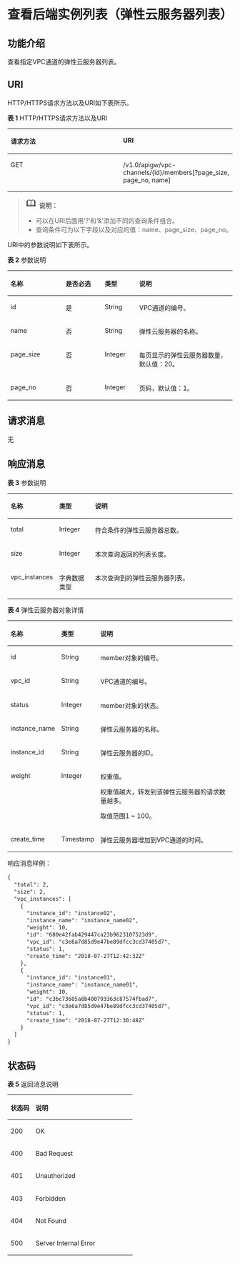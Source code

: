 # 查看后端实例列表（弹性云服务器列表）<a name="apig-zh-api-180713168"></a>

## 功能介绍<a name="section173482301428"></a>

查看指定VPC通道的弹性云服务器列表。

## URI<a name="section1336323014423"></a>

HTTP/HTTPS请求方法以及URI如下表所示。

**表 1**  HTTP/HTTPS请求方法以及URI

<a name="table1439319294431"></a>
<table><thead align="left"><tr id="row1393229154314"><th class="cellrowborder" valign="top" width="50%" id="mcps1.2.3.1.1"><p id="p14361448204314"><a name="p14361448204314"></a><a name="p14361448204314"></a>请求方法</p>
</th>
<th class="cellrowborder" valign="top" width="50%" id="mcps1.2.3.1.2"><p id="p1936174864316"><a name="p1936174864316"></a><a name="p1936174864316"></a>URI</p>
</th>
</tr>
</thead>
<tbody><tr id="row8393122914436"><td class="cellrowborder" valign="top" width="50%" headers="mcps1.2.3.1.1 "><p id="p1236111482435"><a name="p1236111482435"></a><a name="p1236111482435"></a>GET</p>
</td>
<td class="cellrowborder" valign="top" width="50%" headers="mcps1.2.3.1.2 "><p id="p11361848184318"><a name="p11361848184318"></a><a name="p11361848184318"></a>/v1.0/apigw/vpc-channels/{id}/members[?page_size, page_no, name]</p>
</td>
</tr>
</tbody>
</table>

>![](public_sys-resources/icon-note.gif) **说明：**   
>-   可以在URI后面用‘?’和‘&’添加不同的查询条件组合。  
>-   查询条件可为以下字段以及对应的值：name、page\_size、page\_no。  

URI中的参数说明如下表所示。

**表 2**  参数说明

<a name="table18784710"></a>
<table><thead align="left"><tr id="row37287554"><th class="cellrowborder" valign="top" width="24.48755124487551%" id="mcps1.2.5.1.1"><p id="p393051"><a name="p393051"></a><a name="p393051"></a>名称</p>
</th>
<th class="cellrowborder" valign="top" width="17.348265173482652%" id="mcps1.2.5.1.2"><p id="p31837140"><a name="p31837140"></a><a name="p31837140"></a>是否必选</p>
</th>
<th class="cellrowborder" valign="top" width="15.308469153084694%" id="mcps1.2.5.1.3"><p id="p28671509"><a name="p28671509"></a><a name="p28671509"></a>类型</p>
</th>
<th class="cellrowborder" valign="top" width="42.85571442855714%" id="mcps1.2.5.1.4"><p id="p40690887"><a name="p40690887"></a><a name="p40690887"></a>说明</p>
</th>
</tr>
</thead>
<tbody><tr id="row7627537"><td class="cellrowborder" valign="top" width="24.48755124487551%" headers="mcps1.2.5.1.1 "><p id="p13850780"><a name="p13850780"></a><a name="p13850780"></a>id</p>
</td>
<td class="cellrowborder" valign="top" width="17.348265173482652%" headers="mcps1.2.5.1.2 "><p id="p48171408"><a name="p48171408"></a><a name="p48171408"></a>是</p>
</td>
<td class="cellrowborder" valign="top" width="15.308469153084694%" headers="mcps1.2.5.1.3 "><p id="p9569939"><a name="p9569939"></a><a name="p9569939"></a>String</p>
</td>
<td class="cellrowborder" valign="top" width="42.85571442855714%" headers="mcps1.2.5.1.4 "><p id="p36967632"><a name="p36967632"></a><a name="p36967632"></a>VPC通道的编号。</p>
</td>
</tr>
<tr id="row1176054812130"><td class="cellrowborder" valign="top" width="24.48755124487551%" headers="mcps1.2.5.1.1 "><p id="p20478948151317"><a name="p20478948151317"></a><a name="p20478948151317"></a>name</p>
</td>
<td class="cellrowborder" valign="top" width="17.348265173482652%" headers="mcps1.2.5.1.2 "><p id="p13478164813136"><a name="p13478164813136"></a><a name="p13478164813136"></a>否</p>
</td>
<td class="cellrowborder" valign="top" width="15.308469153084694%" headers="mcps1.2.5.1.3 "><p id="p447812481138"><a name="p447812481138"></a><a name="p447812481138"></a>String</p>
</td>
<td class="cellrowborder" valign="top" width="42.85571442855714%" headers="mcps1.2.5.1.4 "><p id="p174783483134"><a name="p174783483134"></a><a name="p174783483134"></a>弹性云服务器的名称。</p>
</td>
</tr>
<tr id="row676014486132"><td class="cellrowborder" valign="top" width="24.48755124487551%" headers="mcps1.2.5.1.1 "><p id="p7510848191318"><a name="p7510848191318"></a><a name="p7510848191318"></a>page_size</p>
</td>
<td class="cellrowborder" valign="top" width="17.348265173482652%" headers="mcps1.2.5.1.2 "><p id="p14525148121311"><a name="p14525148121311"></a><a name="p14525148121311"></a>否</p>
</td>
<td class="cellrowborder" valign="top" width="15.308469153084694%" headers="mcps1.2.5.1.3 "><p id="p195251848201320"><a name="p195251848201320"></a><a name="p195251848201320"></a>Integer</p>
</td>
<td class="cellrowborder" valign="top" width="42.85571442855714%" headers="mcps1.2.5.1.4 "><p id="p1352504881313"><a name="p1352504881313"></a><a name="p1352504881313"></a>每页显示的弹性云服务器数量，默认值：20。</p>
</td>
</tr>
<tr id="row476016485136"><td class="cellrowborder" valign="top" width="24.48755124487551%" headers="mcps1.2.5.1.1 "><p id="p85251248181312"><a name="p85251248181312"></a><a name="p85251248181312"></a>page_no</p>
</td>
<td class="cellrowborder" valign="top" width="17.348265173482652%" headers="mcps1.2.5.1.2 "><p id="p652516485136"><a name="p652516485136"></a><a name="p652516485136"></a>否</p>
</td>
<td class="cellrowborder" valign="top" width="15.308469153084694%" headers="mcps1.2.5.1.3 "><p id="p852517485135"><a name="p852517485135"></a><a name="p852517485135"></a>Integer</p>
</td>
<td class="cellrowborder" valign="top" width="42.85571442855714%" headers="mcps1.2.5.1.4 "><p id="p25417483136"><a name="p25417483136"></a><a name="p25417483136"></a>页码，默认值：1。</p>
</td>
</tr>
</tbody>
</table>

## 请求消息<a name="section842814271492"></a>

无

## 响应消息<a name="section312285311219"></a>

**表 3**  参数说明

<a name="table12122155310121"></a>
<table><thead align="left"><tr id="row18122953181219"><th class="cellrowborder" valign="top" width="18.18%" id="mcps1.2.4.1.1"><p id="p81221153141210"><a name="p81221153141210"></a><a name="p81221153141210"></a>名称</p>
</th>
<th class="cellrowborder" valign="top" width="16.16%" id="mcps1.2.4.1.2"><p id="p131371353101214"><a name="p131371353101214"></a><a name="p131371353101214"></a>类型</p>
</th>
<th class="cellrowborder" valign="top" width="65.66%" id="mcps1.2.4.1.3"><p id="p10137753191214"><a name="p10137753191214"></a><a name="p10137753191214"></a>说明</p>
</th>
</tr>
</thead>
<tbody><tr id="row713716535122"><td class="cellrowborder" valign="top" width="18.18%" headers="mcps1.2.4.1.1 "><p id="p19137153181215"><a name="p19137153181215"></a><a name="p19137153181215"></a>total</p>
</td>
<td class="cellrowborder" valign="top" width="16.16%" headers="mcps1.2.4.1.2 "><p id="p7137253101216"><a name="p7137253101216"></a><a name="p7137253101216"></a>Integer</p>
</td>
<td class="cellrowborder" valign="top" width="65.66%" headers="mcps1.2.4.1.3 "><p id="p71374537124"><a name="p71374537124"></a><a name="p71374537124"></a>符合条件的弹性云服务器总数。</p>
</td>
</tr>
<tr id="row1713745311216"><td class="cellrowborder" valign="top" width="18.18%" headers="mcps1.2.4.1.1 "><p id="p81371753181211"><a name="p81371753181211"></a><a name="p81371753181211"></a>size</p>
</td>
<td class="cellrowborder" valign="top" width="16.16%" headers="mcps1.2.4.1.2 "><p id="p201531553141213"><a name="p201531553141213"></a><a name="p201531553141213"></a>Integer</p>
</td>
<td class="cellrowborder" valign="top" width="65.66%" headers="mcps1.2.4.1.3 "><p id="p5153105315128"><a name="p5153105315128"></a><a name="p5153105315128"></a>本次查询返回的列表长度。</p>
</td>
</tr>
<tr id="row3153553121217"><td class="cellrowborder" valign="top" width="18.18%" headers="mcps1.2.4.1.1 "><p id="p715375371210"><a name="p715375371210"></a><a name="p715375371210"></a>vpc_instances</p>
</td>
<td class="cellrowborder" valign="top" width="16.16%" headers="mcps1.2.4.1.2 "><p id="p14153115311217"><a name="p14153115311217"></a><a name="p14153115311217"></a>字典数据类型</p>
</td>
<td class="cellrowborder" valign="top" width="65.66%" headers="mcps1.2.4.1.3 "><p id="p20153553201215"><a name="p20153553201215"></a><a name="p20153553201215"></a>本次查询到的弹性云服务器列表。</p>
</td>
</tr>
</tbody>
</table>

**表 4**  弹性云服务器对象详情

<a name="table2346632182717"></a>
<table><thead align="left"><tr id="row13464323270"><th class="cellrowborder" valign="top" width="18.18%" id="mcps1.2.4.1.1"><p id="p93464324278"><a name="p93464324278"></a><a name="p93464324278"></a>名称</p>
</th>
<th class="cellrowborder" valign="top" width="16.16%" id="mcps1.2.4.1.2"><p id="p4346193213278"><a name="p4346193213278"></a><a name="p4346193213278"></a>类型</p>
</th>
<th class="cellrowborder" valign="top" width="65.66%" id="mcps1.2.4.1.3"><p id="p53611732172712"><a name="p53611732172712"></a><a name="p53611732172712"></a>说明</p>
</th>
</tr>
</thead>
<tbody><tr id="row8361932112712"><td class="cellrowborder" valign="top" width="18.18%" headers="mcps1.2.4.1.1 "><p id="p63611832132717"><a name="p63611832132717"></a><a name="p63611832132717"></a>id</p>
</td>
<td class="cellrowborder" valign="top" width="16.16%" headers="mcps1.2.4.1.2 "><p id="p173611832112714"><a name="p173611832112714"></a><a name="p173611832112714"></a>String</p>
</td>
<td class="cellrowborder" valign="top" width="65.66%" headers="mcps1.2.4.1.3 "><p id="p163616323277"><a name="p163616323277"></a><a name="p163616323277"></a>member对象的编号。</p>
</td>
</tr>
<tr id="row193611732112718"><td class="cellrowborder" valign="top" width="18.18%" headers="mcps1.2.4.1.1 "><p id="p6361133242711"><a name="p6361133242711"></a><a name="p6361133242711"></a>vpc_id</p>
</td>
<td class="cellrowborder" valign="top" width="16.16%" headers="mcps1.2.4.1.2 "><p id="p13377532192716"><a name="p13377532192716"></a><a name="p13377532192716"></a>String</p>
</td>
<td class="cellrowborder" valign="top" width="65.66%" headers="mcps1.2.4.1.3 "><p id="p4377103242715"><a name="p4377103242715"></a><a name="p4377103242715"></a>VPC通道的编号。</p>
</td>
</tr>
<tr id="row1537715321276"><td class="cellrowborder" valign="top" width="18.18%" headers="mcps1.2.4.1.1 "><p id="p1637783215276"><a name="p1637783215276"></a><a name="p1637783215276"></a>status</p>
</td>
<td class="cellrowborder" valign="top" width="16.16%" headers="mcps1.2.4.1.2 "><p id="p037713328279"><a name="p037713328279"></a><a name="p037713328279"></a>Integer</p>
</td>
<td class="cellrowborder" valign="top" width="65.66%" headers="mcps1.2.4.1.3 "><p id="p1620615311293"><a name="p1620615311293"></a><a name="p1620615311293"></a>member对象的状态。</p>
</td>
</tr>
<tr id="row11392163220272"><td class="cellrowborder" valign="top" width="18.18%" headers="mcps1.2.4.1.1 "><p id="p6462652102914"><a name="p6462652102914"></a><a name="p6462652102914"></a>instance_name</p>
</td>
<td class="cellrowborder" valign="top" width="16.16%" headers="mcps1.2.4.1.2 "><p id="p15392113202710"><a name="p15392113202710"></a><a name="p15392113202710"></a>String</p>
</td>
<td class="cellrowborder" valign="top" width="65.66%" headers="mcps1.2.4.1.3 "><p id="p7643513300"><a name="p7643513300"></a><a name="p7643513300"></a>弹性云服务器的名称。</p>
</td>
</tr>
<tr id="row1339216325273"><td class="cellrowborder" valign="top" width="18.18%" headers="mcps1.2.4.1.1 "><p id="p12462195214295"><a name="p12462195214295"></a><a name="p12462195214295"></a>instance_id</p>
</td>
<td class="cellrowborder" valign="top" width="16.16%" headers="mcps1.2.4.1.2 "><p id="p103921532112711"><a name="p103921532112711"></a><a name="p103921532112711"></a>String</p>
</td>
<td class="cellrowborder" valign="top" width="65.66%" headers="mcps1.2.4.1.3 "><p id="p13641554304"><a name="p13641554304"></a><a name="p13641554304"></a>弹性云服务器的ID。</p>
</td>
</tr>
<tr id="row1940916329273"><td class="cellrowborder" valign="top" width="18.18%" headers="mcps1.2.4.1.1 "><p id="p10462165210296"><a name="p10462165210296"></a><a name="p10462165210296"></a>weight</p>
</td>
<td class="cellrowborder" valign="top" width="16.16%" headers="mcps1.2.4.1.2 "><p id="p5409163242719"><a name="p5409163242719"></a><a name="p5409163242719"></a>Integer</p>
</td>
<td class="cellrowborder" valign="top" width="65.66%" headers="mcps1.2.4.1.3 "><p id="p3800183114208"><a name="p3800183114208"></a><a name="p3800183114208"></a>权重值。</p>
<p id="p1180133118202"><a name="p1180133118202"></a><a name="p1180133118202"></a>权重值越大，转发到该弹性云服务器的请求数量越多。</p>
<p id="p13802231132017"><a name="p13802231132017"></a><a name="p13802231132017"></a>取值范围1 ~ 100。</p>
</td>
</tr>
<tr id="row043993222711"><td class="cellrowborder" valign="top" width="18.18%" headers="mcps1.2.4.1.1 "><p id="p143917320276"><a name="p143917320276"></a><a name="p143917320276"></a>create_time</p>
</td>
<td class="cellrowborder" valign="top" width="16.16%" headers="mcps1.2.4.1.2 "><p id="p1043963216271"><a name="p1043963216271"></a><a name="p1043963216271"></a>Timestamp</p>
</td>
<td class="cellrowborder" valign="top" width="65.66%" headers="mcps1.2.4.1.3 "><p id="p124391632192720"><a name="p124391632192720"></a><a name="p124391632192720"></a>弹性云服务器增加到VPC通道的时间。</p>
</td>
</tr>
</tbody>
</table>

响应消息样例：

```
{
  "total": 2,
  "size": 2,
  "vpc_instances": [
    {
      "instance_id": "instance02",
      "instance_name": "instance_name02",
      "weight": 10,
      "id": "680e42fab429447ca23b9623107523d9",
      "vpc_id": "c3e6a7d85d9e47be89dfcc3cd37405d7",
      "status": 1,
      "create_time": "2018-07-27T12:42:32Z"
    },
    {
      "instance_id": "instance01",
      "instance_name": "instance_name01",
      "weight": 10,
      "id": "c3bc73605a8b400793363c87574fbad7",
      "vpc_id": "c3e6a7d85d9e47be89dfcc3cd37405d7",
      "status": 1,
      "create_time": "2018-07-27T12:30:48Z"
    }
  ]
}
```

## 状态码<a name="section338043011426"></a>

**表 5**  返回消息说明

<a name="table1338010302424"></a>
<table><thead align="left"><tr id="row048810308426"><th class="cellrowborder" valign="top" width="20%" id="mcps1.2.3.1.1"><p id="p174881730194216"><a name="p174881730194216"></a><a name="p174881730194216"></a>状态码</p>
</th>
<th class="cellrowborder" valign="top" width="80%" id="mcps1.2.3.1.2"><p id="p848863018429"><a name="p848863018429"></a><a name="p848863018429"></a>说明</p>
</th>
</tr>
</thead>
<tbody><tr id="row94881130104218"><td class="cellrowborder" valign="top" width="20%" headers="mcps1.2.3.1.1 "><p id="p7488163084211"><a name="p7488163084211"></a><a name="p7488163084211"></a>200</p>
</td>
<td class="cellrowborder" valign="top" width="80%" headers="mcps1.2.3.1.2 "><p id="p948803015424"><a name="p948803015424"></a><a name="p948803015424"></a>OK</p>
</td>
</tr>
<tr id="row1948893004211"><td class="cellrowborder" valign="top" width="20%" headers="mcps1.2.3.1.1 "><p id="p14488113015426"><a name="p14488113015426"></a><a name="p14488113015426"></a>400</p>
</td>
<td class="cellrowborder" valign="top" width="80%" headers="mcps1.2.3.1.2 "><p id="p164881130154211"><a name="p164881130154211"></a><a name="p164881130154211"></a>Bad Request</p>
</td>
</tr>
<tr id="row9488173084210"><td class="cellrowborder" valign="top" width="20%" headers="mcps1.2.3.1.1 "><p id="p24883304428"><a name="p24883304428"></a><a name="p24883304428"></a>401</p>
</td>
<td class="cellrowborder" valign="top" width="80%" headers="mcps1.2.3.1.2 "><p id="p1848810308429"><a name="p1848810308429"></a><a name="p1848810308429"></a>Unauthorized</p>
</td>
</tr>
<tr id="row1488230194211"><td class="cellrowborder" valign="top" width="20%" headers="mcps1.2.3.1.1 "><p id="p6488133064210"><a name="p6488133064210"></a><a name="p6488133064210"></a>403</p>
</td>
<td class="cellrowborder" valign="top" width="80%" headers="mcps1.2.3.1.2 "><p id="p10488193018426"><a name="p10488193018426"></a><a name="p10488193018426"></a>Forbidden</p>
</td>
</tr>
<tr id="row174882030134217"><td class="cellrowborder" valign="top" width="20%" headers="mcps1.2.3.1.1 "><p id="p144883304428"><a name="p144883304428"></a><a name="p144883304428"></a>404</p>
</td>
<td class="cellrowborder" valign="top" width="80%" headers="mcps1.2.3.1.2 "><p id="p4488103094212"><a name="p4488103094212"></a><a name="p4488103094212"></a>Not Found</p>
</td>
</tr>
<tr id="row5488183024215"><td class="cellrowborder" valign="top" width="20%" headers="mcps1.2.3.1.1 "><p id="p17488163014423"><a name="p17488163014423"></a><a name="p17488163014423"></a>500</p>
</td>
<td class="cellrowborder" valign="top" width="80%" headers="mcps1.2.3.1.2 "><p id="p048813014216"><a name="p048813014216"></a><a name="p048813014216"></a>Server Internal Error</p>
</td>
</tr>
</tbody>
</table>

